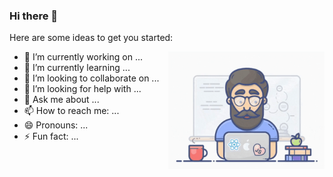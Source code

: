 ### Hi there 👋

<!--
**AbdelrahmanHs86/AbdelrahmanHs86** is a ✨ _special_ ✨ repository because its `README.md` (this file) appears on your GitHub profile.
-->


Here are some ideas to get you started:

<img align="right" width="250"  src="https://github.com/AbdelrahmanHs86/AbdelrahmanHs86/blob/main/ezgifcom-gif-maker-4.gif" />


- 🔭 I’m currently working on ...
- 🌱 I’m currently learning ...
- 👯 I’m looking to collaborate on ...
- 🤔 I’m looking for help with ...
- 💬 Ask me about ...
- 📫 How to reach me: ...
- 😄 Pronouns: ...
- ⚡ Fun fact: ...




